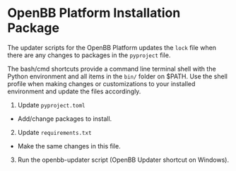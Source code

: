 # OpenBB Platform Installation Package

The updater scripts for the OpenBB Platform updates the `lock` file when there are any changes to packages in the `pyproject` file.

The bash/cmd shortcuts provide a command line terminal shell with the Python environment and all items in the `bin/` folder on $PATH.
Use the shell profile when making changes or customizations to your installed environment and update the files accordingly.

1. Update `pyproject.toml`
  - Add/change packages to install.
2. Update `requirements.txt`
  - Make the same changes in this file.
3. Run the openbb-updater script (OpenBB Updater shortcut on Windows).
